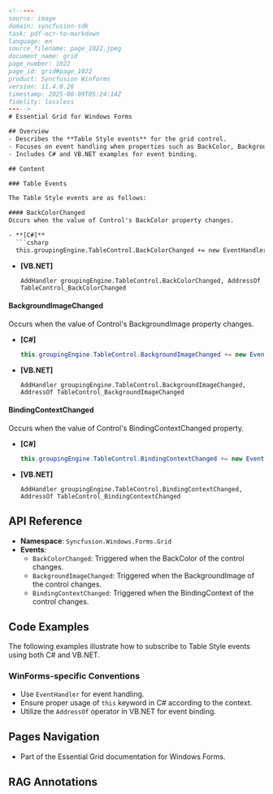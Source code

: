 ```html
<!-----
source: image
domain: syncfusion-sdk
task: pdf-ocr-to-markdown
language: en
source_filename: page_1022.jpeg
document_name: grid
page_number: 1022
page_id: grid#page_1022
product: Syncfusion Winforms
version: 11.4.0.26
timestamp: 2025-08-09T05:24:14Z
fidelity: lossless
----->
# Essential Grid for Windows Forms

## Overview
- Describes the **Table Style events** for the grid control.
- Focuses on event handling when properties such as BackColor, BackgroundImage, and BindingContext changes.
- Includes C# and VB.NET examples for event binding.

## Content

### Table Events

The Table Style events are as follows:

#### BackColorChanged
Occurs when the value of Control's BackColor property changes.

- **[C#]**
  ```csharp
  this.groupingEngine.TableControl.BackColorChanged += new EventHandler(TableControl_BackColorChanged);
  ```

- **[VB.NET]**
  ```vbnet
  AddHandler groupingEngine.TableControl.BackColorChanged, AddressOf TableControl_BackColorChanged
  ```

#### BackgroundImageChanged
Occurs when the value of Control's BackgroundImage property changes.

- **[C#]**
  ```csharp
  this.groupingEngine.TableControl.BackgroundImageChanged += new EventHandler(TableControl_BackgroundImageChanged);
  ```

- **[VB.NET]**
  ```vbnet
  AddHandler groupingEngine.TableControl.BackgroundImageChanged, AddressOf TableControl_BackgroundImageChanged
  ```

#### BindingContextChanged
Occurs when the value of Control's BindingContextChanged property.

- **[C#]**
  ```csharp
  this.groupingEngine.TableControl.BindingContextChanged += new EventHandler(TableControl_BindingContextChanged);
  ```

- **[VB.NET]**
  ```vbnet
  AddHandler groupingEngine.TableControl.BindingContextChanged, AddressOf TableControl_BindingContextChanged
  ```

## API Reference

- **Namespace**: `Syncfusion.Windows.Forms.Grid`
- **Events**:
  - `BackColorChanged`: Triggered when the BackColor of the control changes.
  - `BackgroundImageChanged`: Triggered when the BackgroundImage of the control changes.
  - `BindingContextChanged`: Triggered when the BindingContext of the control changes.

## Code Examples

The following examples illustrate how to subscribe to Table Style events using both C# and VB.NET.

### WinForms-specific Conventions
- Use `EventHandler` for event handling.
- Ensure proper usage of `this` keyword in C# according to the context.
- Utilize the `AddressOf` operator in VB.NET for event binding.

## Pages Navigation
- Part of the Essential Grid documentation for Windows Forms.

## RAG Annotations
<!-- tags: [syncfusion-sdk, windows-forms, grid, table-events] keywords: [BackColorChanged, BackgroundImageChanged, BindingContextChanged, EventHandler, AddHandler] -->
```